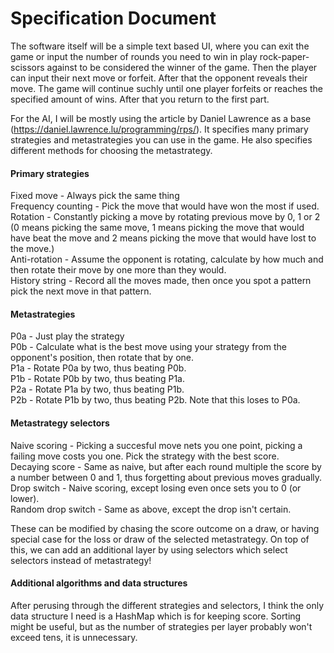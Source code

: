 # Specification Document

The software itself will be a simple text based UI, where you can exit the game or input the number of rounds you need to win in play rock-paper-scissors against to be considered the winner of the game. Then the player can input their next move or forfeit. After that the opponent reveals their move. The game will continue suchly until one player forfeits or reaches the specified amount of wins. After that you return to the first part.

For the AI, I will be mostly using the article by Daniel Lawrence as a base (https://daniel.lawrence.lu/programming/rps/). It specifies many primary strategies and metastrategies you can use in the game. He also specifies different methods for choosing the metastrategy. 

#### Primary strategies
Fixed move - Always pick the same thing\
Frequency counting - Pick the move that would have won the most if used.\
Rotation - Constantly picking a move by rotating previous move by 0, 1 or 2 (0 means picking the same move, 1 means picking the move that would have beat the move and 2 means picking the move that would have lost to the move.)\
Anti-rotation - Assume the opponent is rotating, calculate by how much and then rotate their move by one more than they would.\
History string - Record all the moves made, then once you spot a pattern pick the next move in that pattern.

#### Metastrategies
P0a - Just play the strategy\
P0b - Calculate what is the best move using your strategy from the opponent's position, then rotate that by one.\
P1a - Rotate P0a by two, thus beating P0b.\
P1b - Rotate P0b by two, thus beating P1a.\
P2a - Rotate P1a by two, thus beating P1b.\
P2b - Rotate P1b by two, thus beating P2b. Note that this loses to P0a.

#### Metastrategy selectors
Naive scoring - Picking a succesful move nets you one point, picking a failing move costs you one. Pick the strategy with the best score.\
Decaying score - Same as naive, but after each round multiple the score by a number between 0 and 1, thus forgetting about previous moves gradually.\
Drop switch - Naive scoring, except losing even once sets you to 0 (or lower).\
Random drop switch - Same as above, except the drop isn't certain.

These can be modified by chasing the score outcome on a draw, or having special case for the loss or draw of the selected metastrategy. On top of this, we can add an additional layer by using selectors which select selectors instead of metastrategy!

#### Additional algorithms and data structures
After perusing through the different strategies and selectors, I think the only data structure I need is a HashMap which is for keeping score. Sorting might be useful, but as the number of strategies per layer probably won't exceed tens, it is unnecessary.
